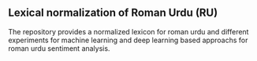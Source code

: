 ## Lexical normalization of Roman Urdu (RU)

The repository provides a normalized lexicon for roman urdu and different experiments for machine learning and deep learning based approachs for roman urdu sentiment analysis.

